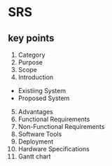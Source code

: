 # SRS

## key points

1. Category
1. Purpose
1. Scope
1. Introduction
- Existiing System
- Proposed System
5. Advantages
1. Functional Requirements
1. Non-Functional Requirements
1. Software Tools
1. Deployment
1. Hardware Specifications
1. Gantt chart
